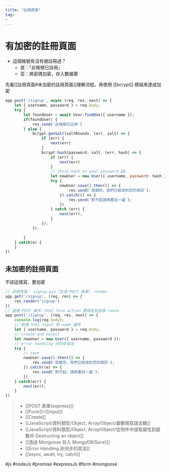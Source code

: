 ```yaml
---
title: "註冊頁面"
tag: 
- 
---
```

# 有加密的註冊頁面
- 這個帳號有沒有被註冊過？
	- 是：「此帳號已註冊」
	- 否：將密碼加密，存入數據庫


先看[[註冊頁面#未加密的註冊頁面]]理解流程，再使用 [[bcrypt]] 模組來達成加密
```js
app.post('/signup', async (req, res, next) => {
	let { username, password } = req.body;
	try {
		let foundUser = await User.findOne({ username });
		if(foundUser) {
			res.send('此帳號已註冊')
		} else {
			bcrypt.genSalt(saltRounds, (err, salt) => {
				if (err) {
					next(err)
				}
				bcrypt.hash(password, salt, (err, hash) => {
					if (err) {
						next(err)
					}
					// Store hash in your password DB.
					let newUser = new User({ username, password: hash });
					try {
						newUser.save().then(() => {
							res.send('感謝您，我們已經收到您的資訊');
						}).catch(() => {
							res.send('對不起請再重試一遍');
						})
					} catch (err) {
						next(err);
					}
				});
			});
		
		}
	} catch(e) {
	}
})
```
## 未加密的註冊頁面
不該這樣寫，要加密
```js
// 註冊頁面： signup.ejs（生成 POST 表單） render
app.get('/signup', (req, res) => {
	res.render('signup')
})
// 處理 POST 請求，html form action 要設定到這個 route
app.post('/signup', (req, res, next) => {
	console.log(req.body);
	// 對應 html input 的 name 屬性
	let { username, password } = req.body;
	// create and object
	let newUser = new User({ username, password });
	// error handling 非同步寫法
	try {
		// save
		newUser.save().then(() => {
			res.send('感謝您，我們已經收到您的資訊');
		}).catch((e) => {
			res.send('對不起，請再重試一遍');
		})
	} catch(err) {
		next(err);
	}
})
```
>- [[POST 表單(express)]]
>- [[Form]]>[[input]]
>- [[Create]]
>- [[JavaScript/資料類型/Object, Array/Object/變數簡寫語法糖]]
>- [[JavaScript/資料類型/Object, Array/Object/從物件中提取屬性到變數中 Destructing an object]]
>- [[透過 Mongoose 存入 MongoDB(Save)]]
>- [[Error Handling 非同步的寫法]]
>- [[async, await, try, catch]]


#js #nodeJs #promise #expressJs #form #mongoose 